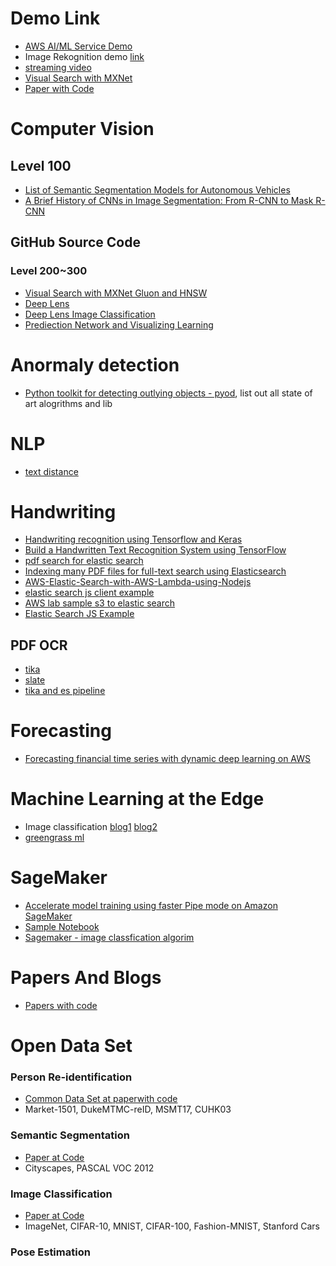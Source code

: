 # Demo Link
* [AWS AI/ML Service Demo](http://s3.amazonaws.com/aiml-demo-site/index.html#demos)
* Image Rekognition demo [link](https://jsfiddle.net/pauluaws/95rhk4mL/)
* [streaming video](https://aws.amazon.com/blogs/machine-learning/building-automatic-analysis-of-body-language-to-gauge-attention-and-engagement-using-amazon-kinesis-video-streams-and-amazon-ai-services/)
* [Visual Search with MXNet](https://thomasdelteil.github.io/VisualSearch_MXNet/)
* [Paper with Code](https://paperswithcode.com/area/computer-vision)

# Computer Vision
## Level 100
* [List of Semantic Segmentation Models for Autonomous Vehicles](https://blog.playment.io/semantic-segmentation-models-autonomous-vehicles/)
* [A Brief History of CNNs in Image Segmentation: From R-CNN to Mask R-CNN](https://blog.athelas.com/a-brief-history-of-cnns-in-image-segmentation-from-r-cnn-to-mask-r-cnn-34ea83205de4)

## GitHub Source Code
### Level 200~300
* [Visual Search with MXNet Gluon and HNSW](https://github.com/ThomasDelteil/VisualSearch_MXNet)
* [Deep Lens](https://github.com/darwaishx/deep-learning-with-deeplens-reinvent-2018)
* [Deep Lens Image Classification](https://github.com/mahendrabairagi/reInventWorkshop1)
* [Prediection Network and Visualizing Learning](https://github.com/miroenev/teach_DL)

# Anormaly detection
* [Python toolkit for detecting outlying objects - pyod](https://pyod.readthedocs.io/en/latest/), list out all state of art alogrithms and lib

# NLP
* [text distance](https://pypi.org/project/textdistance/)

# Handwriting
* [Handwriting recognition using Tensorflow and Keras](https://towardsdatascience.com/handwriting-recognition-using-tensorflow-and-keras-819b36148fe5)
* [Build a Handwritten Text Recognition System using TensorFlow](https://towardsdatascience.com/build-a-handwritten-text-recognition-system-using-tensorflow-2326a3487cd5)
* [pdf search for elastic search](https://stackoverflow.com/questions/43706192/lambda-s3-getobject-stream-to-es-ingest-pipeline)
* [Indexing many PDF files for full-text search using Elasticsearch](https://www.youtube.com/watch?v=vziwQjHk1Bk)
* [AWS-Elastic-Search-with-AWS-Lambda-using-Nodejs](https://www.oodlestechnologies.com/blogs/Integrate-AWS-Elastic-Search-with-AWS-Lambda-using-Nodejs/)
* [elastic search js client example](https://gist.github.com/parthdesai93/1bd3a25ad4cf788d49ce4a00a1bb3268)
* [AWS lab sample s3 to elastic search](https://github.com/aws-samples/amazon-elasticsearch-lambda-samples)
* [Elastic Search JS Example](https://gist.github.com/StephanHoyer/b9cd6cbc4cc93cee8ea6)

## PDF OCR
* [tika](http://tika.apache.org/)
* [slate](https://micropyramid.com/blog/extract-data-from-pdf-and-all-microsoft-office-files-in-python/)
* [tika and es pipeline](https://forums.aws.amazon.com/thread.jspa?threadID=248836)

# Forecasting
* [Forecasting financial time series with dynamic deep learning on AWS](https://aws.amazon.com/blogs/machine-learning/forecasting-time-series-with-dynamic-deep-learning-on-aws/)

# Machine Learning at the Edge
* Image classification [blog1](https://aws.amazon.com/blogs/iot/machine-learning-at-the-edge-using-and-retraining-image-classification-models-with-aws-iot-greengrass-part-1/) [blog2](https://aws.amazon.com/blogs/iot/machine-learning-at-the-edge-using-and-retraining-image-classification-models-with-aws-iot-greengrass-part-2/?nc1=b_rp)
* [greengrass ml](https://docs.aws.amazon.com/greengrass/latest/developerguide/ml-console.html)

# SageMaker

* [Accelerate model training using faster Pipe mode on Amazon SageMaker](https://aws.amazon.com/blogs/machine-learning/accelerate-model-training-using-faster-pipe-mode-on-amazon-sagemaker/)
* [Sample Notebook](https://github.com/awslabs/amazon-sagemaker-examples/blob/master/advanced_functionality/pipe_bring_your_own/train.py)
* [Sagemaker - image classfication algorim](https://docs.aws.amazon.com/sagemaker/latest/dg/image-classification.html)

# Papers And Blogs
* [Papers with code](https://paperswithcode.com/)

# Open Data Set
### Person Re-identification
* [Common Data Set at paperwith code](https://paperswithcode.com/task/person-re-identification)
* Market-1501, DukeMTMC-reID, MSMT17, CUHK03

### Semantic Segmentation
* [Paper at Code](https://paperswithcode.com/task/semantic-segmentation)
* 	Cityscapes, PASCAL VOC 2012

### Image Classification
* [Paper at Code](https://paperswithcode.com/task/image-classification)
* ImageNet, CIFAR-10, MNIST, CIFAR-100, Fashion-MNIST, Stanford Cars

### Pose Estimation



